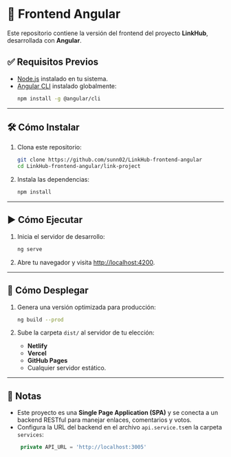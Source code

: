 
# 🌟 Frontend Angular

Este repositorio contiene la versión del frontend del proyecto **LinkHub**, desarrollada con **Angular**.

## ✅ Requisitos Previos

- [Node.js](https://nodejs.org/) instalado en tu sistema.
- [Angular CLI](https://angular.io/cli) instalado globalmente:
   ```bash
   npm install -g @angular/cli
   ```

---

## 🛠️ Cómo Instalar

1. Clona este repositorio:
   ```bash
   git clone https://github.com/sunn02/LinkHub-frontend-angular
   cd LinkHub-frontend-angular/link-project
   ```

2. Instala las dependencias:
   ```bash
   npm install
   ```

---

## ▶️ Cómo Ejecutar

1. Inicia el servidor de desarrollo:
   ```bash
   ng serve
   ```

2. Abre tu navegador y visita [http://localhost:4200](http://localhost:4200).

---

## 🚀 Cómo Desplegar

1. Genera una versión optimizada para producción:
   ```bash
   ng build --prod
   ```

2. Sube la carpeta `dist/` al servidor de tu elección:
   - **Netlify**
   - **Vercel**
   - **GitHub Pages**
   - Cualquier servidor estático.

---

## 📜 Notas

- Este proyecto es una **Single Page Application (SPA)** y se conecta a un backend RESTful para manejar enlaces, comentarios y votos.
- Configura la URL del backend en el archivo `api.service.ts`en la carpeta `services`:
   ```typescript
    private API_URL = 'http://localhost:3005'
   ```
